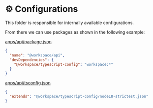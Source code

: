 # ⚙️ Configurations

This folder is responsible for internally available configurations.

From there we can use packages as shown in the following example:

[apps/api/package.json]

```json
{
  "name": "@workspace/api",
  "devDependencies": {
    "@workspace/typescript-config": "workspace:*"
  }
}
```

[apps/api/tsconfig.json]

```json
{
  "extends": "@workspace/typescript-config/node18-strictest.json"
}
```

[apps/api/tsconfig.json]: ../apps/api/tsconfig.json
[apps/api/package.json]: ../apps/api/package.json
